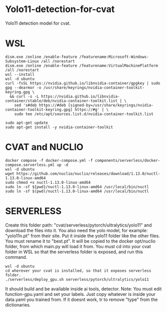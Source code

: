# Yolo11-detection-for-cvat
Yolo11 detection model for cvat.

# WSL
```
dism.exe /online /enable-feature /featurename:Microsoft-Windows-Subsystem-Linux /all /norestart
dism.exe /online /enable-feature /featurename:VirtualMachinePlatform /all /norestart
wsl --install
wsl -d ubuntu
curl -fsSL https://nvidia.github.io/libnvidia-container/gpgkey | sudo gpg --dearmor -o /usr/share/keyrings/nvidia-container-toolkit-keyring.gpg \
  && curl -s -L https://nvidia.github.io/libnvidia-container/stable/deb/nvidia-container-toolkit.list | \
	sed 's#deb https://#deb [signed-by=/usr/share/keyrings/nvidia-container-toolkit-keyring.gpg] https://#g' | \
	sudo tee /etc/apt/sources.list.d/nvidia-container-toolkit.list
	
sudo apt-get update
sudo apt-get install -y nvidia-container-toolkit
```
# CVAT and NUCLIO
```
docker compose -f docker-compose.yml -f components/serverless/docker-compose.serverless.yml up -d
wsl -d ubuntu
wget https://github.com/nuclio/nuclio/releases/download/1.13.0/nuctl-1.13.0-linux-amd64
sudo chmod +x nuctl-1.13.0-linux-amd64
sudo ln -sf ${pwd}/nuctl-1.13.0-linux-amd64 /usr/local/bin/nuctl
sudo ln -sf $(pwd)/nuctl-1.13.0-linux-amd64 /usr/local/bin/nuctl
```
# SERVERLESS
Create this folder path: "cvat/serverless/pytorch/ultralytics/yolo11" and download the files into it. You also need the yolo model, for example: "yolo11n.pt" from their site. Put it inside the yolo11 folder like the other files.
You must rename it to "best.pt". It will be copied to the docker opt/nuclio folder, from which main.py will load it from.
You must cd into your cvat folder in WSL so that the serverless folder is exposed, and run this command.
```
wsl -d ubuntu
cd wherever your cvat is installed, so that it exposes serverless folder.
./serverless/deploy_gpu.sh serverless/pytorch/ultralytics/yolo11
```
It should build and be available inside ai tools, detector.
Note: You must edit function-gpu.yaml and set your labels. Just copy whatever is inside your data.yaml you trained from. If it doesnt work, tr to remove "type" from the dictionaries.

